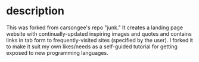 # description
This was forked from carsongee's repo "junk."  It creates a landing page website with continually-updated inspiring images and quotes and contains links in tab form to frequently-visited sites (specified by the user).  I forked it to make it suit my own likes/needs as a self-guided tutorial for getting exposed to new programming languages.
